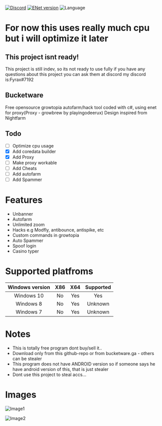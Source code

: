 [![Discord](https://img.shields.io/discord/769207196608102430?label=discord)](https://discord.gg/JaRmMmTsEN)
[![ENet version](https://img.shields.io/badge/enet-1.3.17-green)](https://github.com/moien007/enet)
![Language](https://img.shields.io/github/languages/top/fyrax-exe/bucketware)
# For now this uses really much cpu but i will optimize it later
## This project isnt ready!
This project is still indev, so its not ready to use fully
if you have any questions about this project you can ask them at discord my discord is:Fyrax#7192
## Bucketware
Free opensource growtopia autofarm/hack tool coded with c#, using enet for proxy(Proxy - growbrew by playingodeerux)
Design inspired from Nightfarm
## Todo
- [ ] Optimize cpu usage
- [x] Add coredata builder
- [x] Add Proxy
- [ ] Make proxy workable
- [ ] Add Cheats
- [ ] Add autofarm
- [ ] Add Spammer
# Features
* Unbanner
* Autofarm
* Unlimited zoom
* Hacks e.g Modfly, antibounce, antispike, etc
* Custom commands in growtopia
* Auto Spammer
* Spoof login
* Casino typer

# Supported platfroms
| Windows version| X86 | X64 | Supported |
|:--------------:|:---:|:---:|:---------:|
|    Windows 10  | No  | Yes |    Yes    |
|    Windows 8   | No  | Yes |  Unknown  |
|    Windows 7   | No  | Yes |  Unknown  |

# Notes
* This is totally free program dont buy/sell it..
* Download only from this github-repo or from bucketware.ga - others can be stealer
* This program does not have ANDROID version so if someone says he have android version of this, that is just  stealer
* Dont use this project to steal accs...

# Images

![Image1](https://cdn.discordapp.com/attachments/712619822772650024/833195232019087410/unknown.png)

![Image2](https://cdn.discordapp.com/attachments/712619822772650024/833195268824104970/unknown.png)
